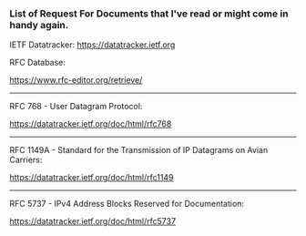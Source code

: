### List of Request For Documents that I've read or might come in handy again.


IETF Datatracker:
https://datatracker.ietf.org

RFC Database:

https://www.rfc-editor.org/retrieve/

________________________________________________________________________

RFC 768 - User Datagram Protocol:

https://datatracker.ietf.org/doc/html/rfc768

________________________________________________________________________

RFC 1149A - Standard for the Transmission of IP Datagrams on Avian Carriers:

https://datatracker.ietf.org/doc/html/rfc1149

________________________________________________________________________

RFC 5737 - IPv4 Address Blocks Reserved for Documentation:

https://datatracker.ietf.org/doc/html/rfc5737
